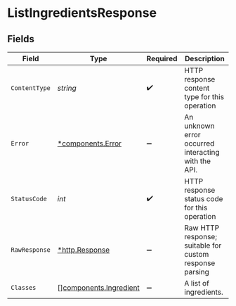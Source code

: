 # ListIngredientsResponse


## Fields

| Field                                                            | Type                                                             | Required                                                         | Description                                                      |
| ---------------------------------------------------------------- | ---------------------------------------------------------------- | ---------------------------------------------------------------- | ---------------------------------------------------------------- |
| `ContentType`                                                    | *string*                                                         | :heavy_check_mark:                                               | HTTP response content type for this operation                    |
| `Error`                                                          | [*components.Error](../../models/components/error.md)            | :heavy_minus_sign:                                               | An unknown error occurred interacting with the API.              |
| `StatusCode`                                                     | *int*                                                            | :heavy_check_mark:                                               | HTTP response status code for this operation                     |
| `RawResponse`                                                    | [*http.Response](https://pkg.go.dev/net/http#Response)           | :heavy_minus_sign:                                               | Raw HTTP response; suitable for custom response parsing          |
| `Classes`                                                        | [][components.Ingredient](../../models/components/ingredient.md) | :heavy_minus_sign:                                               | A list of ingredients.                                           |